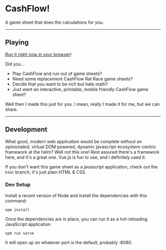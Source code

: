 # CashFlow!

A game sheet that does the calculations for you.

---

## Playing

[Run it right now in your browser](https://nathanstrutz.github.io/cashflow-balance-sheet/)!

Did you...

- Play CashFlow and run out of game sheets?
- Need some replacement CashFlow Rat Race game sheets?
- Decide that you want to be rich but hate math?
- Just want an interactive, printable, mobile friendly CashFlow game sheet?

Well then I made this just for you. I mean, really I made it for me, but we can share.

---

## Development

What good, modern web application would be complete without an opinionated, virtual DOM powered, dynamic javascript-ecosystem-centric framework at the helm? Well not this one! Rest assured there's a framework here, and it's a great one. Vue.js is fun to use, and I definitely used it.

If you don't want this game sheet as a javascript application, check out the `html` branch, it's just plain HTML & CSS.

### Dev Setup

Install a recent version of Node and install the dependencies with this command:

```
npm install
```

Once the dependencies are in place, you can run it as a hot-reloading JavaScript application

```
npm run serve
```

It will open up on whatever port is the default, probably :8080.
